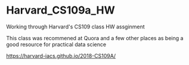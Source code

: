 # Harvard_CS109a_HW

Working through Harvard's CS109 class HW assginment

This class was recommened at Quora and a few other places as being a good resource for practical data science

https://harvard-iacs.github.io/2018-CS109A/


